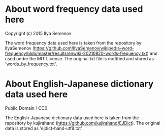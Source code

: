 # About word frequency data used here

Copyright (c) 2015 Ilya Semenov

The word frequency data used here is taken from the repository by IlyaSemenov (https://github.com/IlyaSemenov/wikipedia-word-frequency/blob/master/results/enwiki-20210820-words-frequency.txt) and used under the MIT License.
The original txt file is mofified and stored as 'words_by_frequency.txt'.

# About English-Japanese dictionary data used here
Public Domain / CC0

The English-Japanese dictionary data used here is taken from the repository by kujirahand (https://github.com/kujirahand/EJDict).
The original data is stored as 'ejdict-hand-utf8.txt'